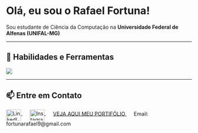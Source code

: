 # Olá, eu sou o Rafael Fortuna! 

<p align="left"> 
  Sou estudante de Ciência da Computação na <strong>Universidade Federal de Alfenas (UNIFAL-MG)</strong>
</p>

---
[//]:<p align="center">
[//]:  <a href="https://github.com/SEU_USERNAME_AQUI">
[//]:    <img height="180em" src="https://github-readme-stats.vercel.app/api?username=Fortuna09&show_icons=true&theme=tokyonight&include_all_commits=true&count_private=true&locale=pt-br"/>
[//]:    <img height="180em" src="https://github-readme-stats.vercel.app/api/top-langs/?username=Fortuna09&layout=compact&langs_count=7&theme=tokyonight&locale=pt-br"/>
  [//]:</a>
[//]:</p>
[//]:
[//]:---

## 🚀 Habilidades e Ferramentas

<p align="left">
  <a href="https://skillicons.dev">
    <img src="https://skillicons.dev/icons?i=js,ts,html,css,mysql,postgres,mongodb,docker,npm,postman,react,vue,vscode,git,linux&perline=11" />
  </a>
</p>

---

## 📫 Entre em Contato

<p>
  <a href="https://www.linkedin.com/in/rafael-fortuna-990184264/" target="blank">
    <img align="middle" src="https://skillicons.dev/icons?i=linkedin" alt="LinkedIn" height="30" width="40" />
  </a>
  &nbsp;&nbsp;&nbsp;&nbsp;
  <a href="https://www.instagram.com/fortuna_rafael/" target="blank">
    <img align="middle" src="https://skillicons.dev/icons?i=instagram" alt="Instagram" height="30" width="40" />
  </a>
  &nbsp;&nbsp;&nbsp;&nbsp;
  <a href="https://fortuna-portifolio.netlify.app/" target="blank" style="vertical-align: middle;">
    VEJA AQUI MEU PORTIFÓLIO
  </a>
  &nbsp;&nbsp;&nbsp;&nbsp;
  <span style="vertical-align: middle;">Email: fortunarafael9@gmail.com</span>
</p>

